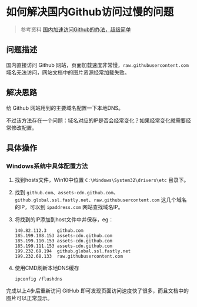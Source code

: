 # 如何解决国内Github访问过慢的问题

> 参考资料 [国内加速访问Github的办法，超级简单](https://zhuanlan.zhihu.com/p/65154116)

## 问题描述

国内直接访问 Github 网站，页面加载速度非常慢，`raw.githubusercontent.com` 域名无法访问，网站文档中的图片资源经常加载失败。

## 解决思路

给 Github 网站用到的主要域名配置一下本地DNS。

不过该方法存在一个问题：域名对应的IP是否会经常变化？如果经常变化就需要经常修改配置。

## 具体操作

### Windows系统中具体配置方法

1. 找到hosts文件，Win10中位置 `C:\Windows\System32\drivers\etc` 目录下。

2. 找到 `github.com`、`assets-cdn.github.com`、`github.global.ssl.fastly.net`、`raw.githubusercontent.com` 这几个域名的IP，可以到 `ipaddress.com` 网站查找域名IP。

3. 将找到的IP添加到host文件中并保存，eg：

   ```
   140.82.112.3    github.com
   185.199.108.153 assets-cdn.github.com
   185.199.110.153 assets-cdn.github.com
   185.199.111.153 assets-cdn.github.com
   199.232.69.194  github.global.ssl.fastly.net
   199.232.68.133  raw.githubusercontent.com
   ```

4. 使用CMD刷新本地DNS缓存

   ```
   ipconfig /flushdns
   ```

完成以上4步后重新访问 GitHub 即可发现页面访问速度快了很多，而且文档中的图片可以正常显示。
